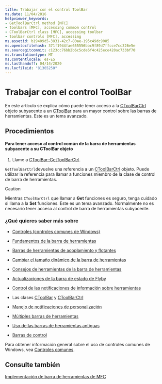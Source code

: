 ```yaml
---
title: Trabajar con el control ToolBar
ms.date: 11/04/2016
helpviewer_keywords:
- GetToolBarCtrl method [MFC]
- toolbars [MFC], accessing common control
- CToolBarCtrl class [MFC], accessing toolbar
- toolbar controls [MFC], accessing
ms.assetid: b19409d5-3831-42c7-80ae-195c49dc9085
ms.openlocfilehash: 371f1944fae655556bbc9f89d7ffcce7cc326e5e
ms.sourcegitcommit: c123cc76bb2b6c5cde6f4c425ece420ac733bf70
ms.translationtype: MT
ms.contentlocale: es-ES
ms.lasthandoff: 04/14/2020
ms.locfileid: "81365250"
---
```

# <a name="working-with-the-toolbar-control"></a>Trabajar con el control ToolBar

En este artículo se explica cómo puede tener acceso a la [CToolBarCtrl](../mfc/reference/ctoolbarctrl-class.md) objeto subyacente a un [CToolBar](../mfc/reference/ctoolbar-class.md) para un mayor control sobre las barras de herramientas. Este es un tema avanzado.

## <a name="procedures"></a>Procedimientos

#### <a name="to-access-the-toolbar-common-control-underlying-your-ctoolbar-object"></a>Para tener acceso al control común de la barra de herramientas subyacente a su CToolBar objeto

1. Llame a [CToolBar::GetToolBarCtrl](../mfc/reference/ctoolbar-class.md#gettoolbarctrl).

`GetToolBarCtrl`devuelve una referencia a un [CToolBarCtrl](../mfc/reference/ctoolbarctrl-class.md) objeto. Puede utilizar la referencia para llamar a funciones miembro de la clase de control de barra de herramientas.

> [!CAUTION]
> Mientras `CToolBarCtrl` que llamar a **Get** funciones es seguro, tenga cuidado si llama a la **Set** funciones. Este es un tema avanzado. Normalmente no es necesario tener acceso al control de barra de herramientas subyacente.

### <a name="what-do-you-want-to-know-more-about"></a>¿Qué quieres saber más sobre

- [Controles (controles comunes de Windows)](../mfc/controls-mfc.md)

- [Fundamentos de la barra de herramientas](../mfc/toolbar-fundamentals.md)

- [Barras de herramientas de acoplamiento y flotantes](../mfc/docking-and-floating-toolbars.md)

- [Cambiar el tamaño dinámico de la barra de herramientas](../mfc/docking-and-floating-toolbars.md)

- [Consejos de herramientas de la barra de herramientas](../mfc/toolbar-tool-tips.md)

- [Actualizaciones de la barra de estado de Flyby](../mfc/toolbar-tool-tips.md)

- [Control de las notificaciones de información sobre herramientas](../mfc/handling-tool-tip-notifications.md)

- Las clases [CToolBar](../mfc/reference/ctoolbar-class.md) y [CToolBarCtrl](../mfc/reference/ctoolbarctrl-class.md)

- [Manejo de notificaciones de personalización](../mfc/handling-customization-notifications.md)

- [Múltiples barras de herramientas](../mfc/toolbar-fundamentals.md)

- [Uso de las barras de herramientas antiguas](../mfc/using-your-old-toolbars.md)

- [Barras de control](../mfc/control-bars.md)

Para obtener información general sobre el uso de controles comunes de Windows, vea [Controles comunes](/windows/win32/Controls/common-controls-intro).

## <a name="see-also"></a>Consulte también

[Implementación de barra de herramientas de MFC](../mfc/mfc-toolbar-implementation.md)

